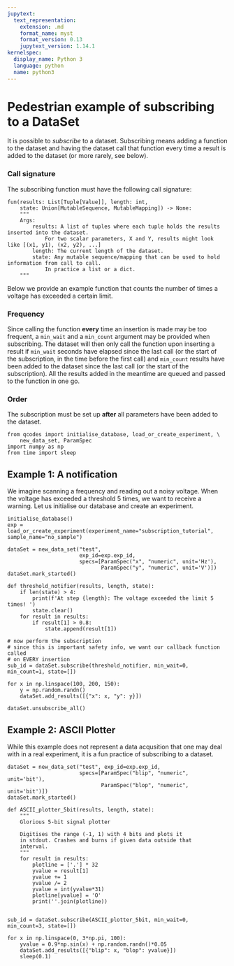 ```yaml
---
jupytext:
  text_representation:
    extension: .md
    format_name: myst
    format_version: 0.13
    jupytext_version: 1.14.1
kernelspec:
  display_name: Python 3
  language: python
  name: python3
---
```


# Pedestrian example of subscribing to a DataSet

It is possible to *subscribe* to a dataset. Subscribing means adding a function to the dataset and having the dataset call that function every time a result is added to the dataset (or more rarely, see below).

### Call signature

The subscribing function must have the following call signature:
```
fun(results: List[Tuple[Value]], length: int,
    state: Union[MutableSequence, MutableMapping]) -> None:
    """
    Args:
        results: A list of tuples where each tuple holds the results inserted into the dataset.
            For two scalar parameters, X and Y, results might look like [(x1, y1), (x2, y2), ...]
        length: The current length of the dataset.
        state: Any mutable sequence/mapping that can be used to hold information from call to call.
            In practice a list or a dict.
    """
```
Below we provide an example function that counts the number of times a voltage has exceeded a certain limit.

### Frequency

Since calling the function **every** time an insertion is made may be too frequent, a `min_wait` and a `min_count` argument may be provided when subscribing. The dataset will then only call the function upon inserting a result
if `min_wait` seconds have elapsed since the last call (or the start of the subscription, in the time before the first call) and `min_count` results have been added to the dataset since the last call (or the start of the subscription). All the results added in the meantime are queued and passed to the function in one go.

### Order

The subscription must be set up **after** all parameters have been added to the dataset.

```{code-cell} ipython3
from qcodes import initialise_database, load_or_create_experiment, \
    new_data_set, ParamSpec
import numpy as np
from time import sleep
```

## Example 1: A notification

We imagine scanning a frequency and reading out a noisy voltage. When the voltage has exceeded a threshold 5 times, we want to receive a warning. Let us initialise our database and create an experiment.

```{code-cell} ipython3
initialise_database()
exp = load_or_create_experiment(experiment_name="subscription_tutorial", sample_name="no_sample")
```

```{code-cell} ipython3
dataSet = new_data_set("test",
                       exp_id=exp.exp_id,
                       specs=[ParamSpec("x", "numeric", unit='Hz'),
                              ParamSpec("y", "numeric", unit='V')])
dataSet.mark_started()
```

```{code-cell} ipython3
def threshold_notifier(results, length, state):
    if len(state) > 4:
        print(f'At step {length}: The voltage exceeded the limit 5 times! ')
        state.clear()
    for result in results:
        if result[1] > 0.8:
            state.append(result[1])
```

```{code-cell} ipython3
# now perform the subscription
# since this is important safety info, we want our callback function called
# on EVERY insertion
sub_id = dataSet.subscribe(threshold_notifier, min_wait=0, min_count=1, state=[])
```

```{code-cell} ipython3
for x in np.linspace(100, 200, 150):
    y = np.random.randn()
    dataSet.add_results([{"x": x, "y": y}])
```

```{code-cell} ipython3
dataSet.unsubscribe_all()
```

## Example 2: ASCII Plotter

While this example does not represent a data acqusition that one may deal with in a real experiment, it is a fun practice of subscribing to a dataset.

```{code-cell} ipython3
dataSet = new_data_set("test", exp_id=exp.exp_id,
                       specs=[ParamSpec("blip", "numeric", unit='bit'),
                              ParamSpec("blop", "numeric", unit='bit')])
dataSet.mark_started()
```

```{code-cell} ipython3
def ASCII_plotter_5bit(results, length, state):
    """
    Glorious 5-bit signal plotter
    
    Digitises the range (-1, 1) with 4 bits and plots it
    in stdout. Crashes and burns if given data outside that
    interval.
    """
    for result in results:
        plotline = ['.'] * 32
        yvalue = result[1]
        yvalue += 1
        yvalue /= 2
        yvalue = int(yvalue*31)
        plotline[yvalue] = 'O'
        print(''.join(plotline))
        
```

```{code-cell} ipython3
sub_id = dataSet.subscribe(ASCII_plotter_5bit, min_wait=0, min_count=3, state=[])
```

```{code-cell} ipython3
for x in np.linspace(0, 3*np.pi, 100):
    yvalue = 0.9*np.sin(x) + np.random.randn()*0.05
    dataSet.add_results([{"blip": x, "blop": yvalue}])
    sleep(0.1)
```

```{code-cell} ipython3

```
